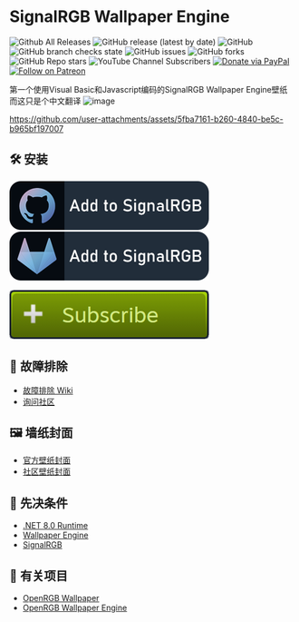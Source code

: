 # SignalRGB Wallpaper Engine
![Github All Releases](https://img.shields.io/github/downloads/qiangqiang101/SignalRGB-Wallpaper-Engine/total.svg)
![GitHub release (latest by date)](https://img.shields.io/github/v/release/qiangqiang101/SignalRGB-Wallpaper-Engine)
![GitHub](https://img.shields.io/github/license/qiangqiang101/SignalRGB-Wallpaper-Engine)
![GitHub branch checks state](https://img.shields.io/github/checks-status/qiangqiang101/SignalRGB-Wallpaper-Engine/master)
![GitHub issues](https://img.shields.io/github/issues/qiangqiang101/SignalRGB-Wallpaper-Engine)
![GitHub forks](https://img.shields.io/github/forks/qiangqiang101/SignalRGB-Wallpaper-Engine?style=social)
![GitHub Repo stars](https://img.shields.io/github/stars/qiangqiang101/SignalRGB-Wallpaper-Engine?style=social)
![YouTube Channel Subscribers](https://img.shields.io/youtube/channel/subscribers/UCAZlasvEy1euunP1M7nwj5Q?style=social)
[![Donate via PayPal](https://img.shields.io/badge/Donate-Paypal-brightgreen)](https://paypal.me/imnotmental)
[![Follow on Patreon](https://img.shields.io/badge/Donate-Patreon-orange)](https://www.patreon.com/imnotmental)

第一个使用Visual Basic和Javascript编码的SignalRGB Wallpaper Engine壁纸
而这只是个中文翻译
![image](https://github.com/user-attachments/assets/77027bf4-4fda-4d27-86c2-138ebffbe07a)

https://github.com/user-attachments/assets/5fba7161-b260-4840-be5c-b965bf197007



## 🛠️ 安装
[![Click here to add this repo to SignalRGB](https://github.com/qiangqiang101/SignalRGB-Wallpaper-Engine/blob/main/addtosrgbgithub.png?raw=true)](https://srgbmods.net/s?p=addon/install?url=https://github.com/qiangqiang101/SignalRGB-Wallpaper-Engine)
[![Click here to add this repo to SignalRGB](https://github.com/qiangqiang101/SignalRGB-Wallpaper-Engine/blob/main/addtosrgbgitlab.png?raw=true)](https://srgbmods.net/s?p=addon/install?url=https://gitlab.com/nollie/SignalRGB-Wallpaper-Engine)

[![Click here to add this repo to SignalRGB](https://raw.githubusercontent.com/qiangqiang101/SignalRGB-Wallpaper-Engine/refs/heads/main/subsbutton.png)](https://steamcommunity.com/sharedfiles/filedetails/?id=3475033880)

## 🔧 故障排除
- [故障排除 Wiki](https://github.com/qiangqiang101/SignalRGB-Wallpaper-Engine/wiki/Troubleshooting)
- [询问社区](https://github.com/qiangqiang101/SignalRGB-Wallpaper-Engine/discussions/categories/tech-support)

## 🖼️ 墙纸封面
- [官方壁纸封面](https://github.com/qiangqiang101/SignalRGB-Wallpaper-Engine/wiki/Wallpapers)
- [社区壁纸封面](https://github.com/qiangqiang101/SignalRGB-Wallpaper-Engine/discussions/categories/community-wallpapers)

## 🚧 先决条件
- [.NET 8.0 Runtime](https://dotnet.microsoft.com/en-us/download/dotnet/8.0)
- [Wallpaper Engine](https://store.steampowered.com/app/431960/Wallpaper_Engine/)
- [SignalRGB](https://signalrgb.com/)

## 🚀 有关项目
- [OpenRGB Wallpaper](https://github.com/qiangqiang101/OpenRGB-Wallpaper)
- [OpenRGB Wallpaper Engine](https://github.com/qiangqiang101/OpenRGB-Wallpaper-Engine) 



